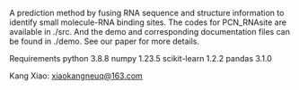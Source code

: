 A prediction method by fusing RNA sequence and structure information to identify small molecule-RNA binding sites. 
The  codes for PCN_RNAsite are available in ./src. And the demo and corresponding documentation files can be found in ./demo. See our paper for more details.


Requirements
python 3.8.8
numpy 1.23.5
scikit-learn 1.2.2
pandas 3.1.0

Kang Xiao: xiaokangneuq@163.com
